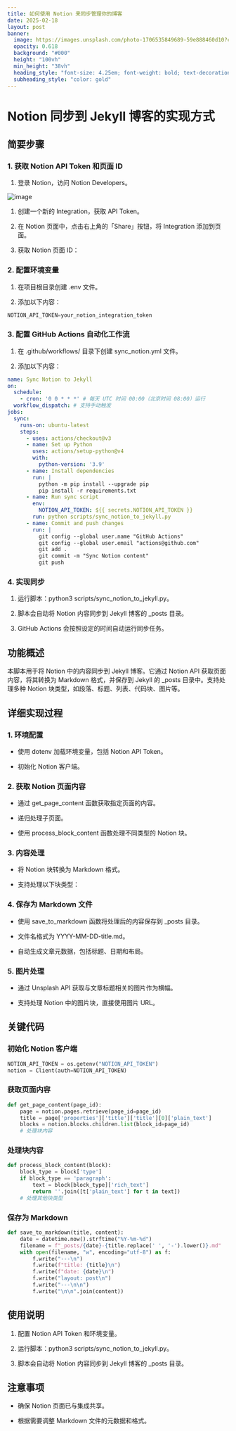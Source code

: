 ```yaml
---
title: 如何使用 Notion 来同步管理你的博客
date: 2025-02-18
layout: post
banner:
  image: https://images.unsplash.com/photo-1706535849689-59e888460d10?crop=entropy&cs=tinysrgb&fit=max&fm=jpg&ixid=M3w2OTIwMzJ8MHwxfHJhbmRvbXx8fHx8fHx8fDE3Mzk5MDk5ODl8&ixlib=rb-4.0.3&q=80&w=1080
  opacity: 0.618
  background: "#000"
  height: "100vh"
  min_height: "38vh"
  heading_style: "font-size: 4.25em; font-weight: bold; text-decoration: underline"
  subheading_style: "color: gold"
---
```


# Notion 同步到 Jekyll 博客的实现方式

## 简要步骤

### 1. 获取 Notion API Token 和页面 ID

1. 登录 Notion，访问 Notion Developers。

![image](https://prod-files-secure.s3.us-west-2.amazonaws.com/a7a0cc5a-89b9-4cda-8686-1fba0ca52f40/d19c1afe-dea5-4312-9333-786b0ba83054/image.png?X-Amz-Algorithm=AWS4-HMAC-SHA256&X-Amz-Content-Sha256=UNSIGNED-PAYLOAD&X-Amz-Credential=ASIAZI2LB466TQSQUZSG%2F20250218%2Fus-west-2%2Fs3%2Faws4_request&X-Amz-Date=20250218T201948Z&X-Amz-Expires=3600&X-Amz-Security-Token=IQoJb3JpZ2luX2VjEGsaCXVzLXdlc3QtMiJIMEYCIQDHItohQq92DJxxwjz8DB5mgwOLz2E6TA9ZoUjSREkVtwIhAMZe57THGG8R7%2BFyHbKRIrXGCZaXpeaXpmro5olTPH12KogECJT%2F%2F%2F%2F%2F%2F%2F%2F%2F%2FwEQABoMNjM3NDIzMTgzODA1Igy6jQJpHt5KhYn6zHEq3AOqEoSDzB1GF20CRAXUUko5%2Fq%2BwMSC5NB2tRVhIsF8FQhTWKgRHdHav9pZYUVlKtBaSSmgQv88S8nDk1BP7WBWiNyR4oj2cC%2B%2BqCKdFxCo0WfprnpnK2V3388CF3XOBKu%2FNciMk5y8aMlZxkEaipEe9nrKxDgjcRmb9QXGQDOFP4QHTQbw0YwSIycUNG9yY%2B76LUDEK7lb0ymIKdkLMmH%2FgCtcGsFs85DRQ4TZfkOldtYRdJ5MbK7Ls2ysedv9lkApeS17Hz86l%2BkbmnU6BK4potCt3N8aC%2Bwf8CaY%2BOA%2Fo3nq5FqbRI2h22Tfhq0yFg0hc1d7aK1GqMFx2mDxY1U%2BG2i01j5pAF9jXl29NRHfEu03nvRuisDFkgMmUgSyngdcE84mx38%2F8VZqtkpFcxp2yufYrj3sRMyEH2tYEsLZQUKFOeHNNZGfBfq0igJb%2FsC1SFvL5HMbY0wcg7yvEJiQ9RMRHR2nrySYeRvgth6l%2B3Jx6wrKmYnpSXa8379TU2zZbh0agVhNyWWyg%2Bw3TO9oQSTQdjZs89MPW%2BvAoMdPpNy2JBnWKDdA03xT4I3mpqbbGI6uhQniei98UEHdm4cZdTLsgb20LZHw%2F5Fou2FJsHtqH7PqxL1Jk3OLmHjDAudO9BjqkAahAlfSyg6zeLWxDSHEf1ef3APBUZXVGzcGbUzmFea0UDXAtUcb1Kmsr3YWd4JVA9xP9ehpt7J6c2QwmjgPA7RgZrN4W9C3s5f6M3d%2BXm%2Fj1RxEH2r72f5EMYelMwzXZ2K1te5Ms7dCJNttqjJfEXkiJYpRelRislAxXkee3W20c4nwWI8yTbCSbHsK6nsx6jcgURnwBauvUGOA1WN%2FH3c0s8cZv&X-Amz-Signature=b88f8cacfcc475ebf97164bc50a042a1c1f7e49f37b9155235546e137f975f68&X-Amz-SignedHeaders=host&x-id=GetObject)

1. 创建一个新的 Integration，获取 API Token。

1. 在 Notion 页面中，点击右上角的「Share」按钮，将 Integration 添加到页面。

1. 获取 Notion 页面 ID：


### 2. 配置环境变量

1. 在项目根目录创建 .env 文件。

1. 添加以下内容：

```javascript
NOTION_API_TOKEN=your_notion_integration_token
```

### 3. 配置 GitHub Actions 自动化工作流

1. 在 .github/workflows/ 目录下创建 sync_notion.yml 文件。

1. 添加以下内容：

```yaml
name: Sync Notion to Jekyll
on:
  schedule:
    - cron: '0 0 * * *' # 每天 UTC 时间 00:00（北京时间 08:00）运行
  workflow_dispatch: # 支持手动触发
jobs:
  sync:
    runs-on: ubuntu-latest
    steps:
      - uses: actions/checkout@v3
      - name: Set up Python
        uses: actions/setup-python@v4
        with:
          python-version: '3.9'
      - name: Install dependencies
        run: |
          python -m pip install --upgrade pip
          pip install -r requirements.txt
      - name: Run sync script
        env:
          NOTION_API_TOKEN: ${{ secrets.NOTION_API_TOKEN }}
        run: python scripts/sync_notion_to_jekyll.py
      - name: Commit and push changes
        run: |
          git config --global user.name "GitHub Actions"
          git config --global user.email "actions@github.com"
          git add .
          git commit -m "Sync Notion content"
          git push
```

### 4. 实现同步

1. 运行脚本：python3 scripts/sync_notion_to_jekyll.py。

1. 脚本会自动将 Notion 内容同步到 Jekyll 博客的 _posts 目录。

1. GitHub Actions 会按照设定的时间自动运行同步任务。

## 功能概述

本脚本用于将 Notion 中的内容同步到 Jekyll 博客。它通过 Notion API 获取页面内容，将其转换为 Markdown 格式，并保存到 Jekyll 的 _posts 目录中。支持处理多种 Notion 块类型，如段落、标题、列表、代码块、图片等。

## 详细实现过程

### 1. 环境配置

- 使用 dotenv 加载环境变量，包括 Notion API Token。

- 初始化 Notion 客户端。

### 2. 获取 Notion 页面内容

- 通过 get_page_content 函数获取指定页面的内容。

- 递归处理子页面。

- 使用 process_block_content 函数处理不同类型的 Notion 块。

### 3. 内容处理

- 将 Notion 块转换为 Markdown 格式。

- 支持处理以下块类型：


### 4. 保存为 Markdown 文件

- 使用 save_to_markdown 函数将处理后的内容保存到 _posts 目录。

- 文件名格式为 YYYY-MM-DD-title.md。

- 自动生成文章元数据，包括标题、日期和布局。

### 5. 图片处理

- 通过 Unsplash API 获取与文章标题相关的图片作为横幅。

- 支持处理 Notion 中的图片块，直接使用图片 URL。

## 关键代码

### 初始化 Notion 客户端

```python
NOTION_API_TOKEN = os.getenv("NOTION_API_TOKEN")
notion = Client(auth=NOTION_API_TOKEN)
```

### 获取页面内容

```python
def get_page_content(page_id):
    page = notion.pages.retrieve(page_id=page_id)
    title = page['properties']['title']['title'][0]['plain_text']
    blocks = notion.blocks.children.list(block_id=page_id)
    # 处理块内容
```

### 处理块内容

```python
def process_block_content(block):
    block_type = block['type']
    if block_type == 'paragraph':
        text = block[block_type]['rich_text']
        return ''.join([t['plain_text'] for t in text])
    # 处理其他块类型
```

### 保存为 Markdown

```python
def save_to_markdown(title, content):
    date = datetime.now().strftime("%Y-%m-%d")
    filename = f"_posts/{date}-{title.replace(' ', '-').lower()}.md"
    with open(filename, "w", encoding="utf-8") as f:
        f.write("---\n")
        f.write(f"title: {title}\n")
        f.write(f"date: {date}\n")
        f.write("layout: post\n")
        f.write("---\n\n")
        f.write("\n\n".join(content))
```

## 使用说明

1. 配置 Notion API Token 和环境变量。

1. 运行脚本：python3 scripts/sync_notion_to_jekyll.py。

1. 脚本会自动将 Notion 内容同步到 Jekyll 博客的 _posts 目录。

## 注意事项

- 确保 Notion 页面已与集成共享。

- 根据需要调整 Markdown 文件的元数据和格式。